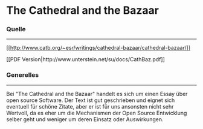 # The Cathedral and the Bazaar

<h3> Quelle </h3>
<hr>

[[http://www.catb.org/~esr/writings/cathedral-bazaar/cathedral-bazaar/]]
<p>[[PDF Version|http://www.unterstein.net/su/docs/CathBaz.pdf]]

<h3> Generelles </h3>
<hr>
Bei "The Cathedral and the Bazaar" handelt es sich um einen Essay über open source Software. Der Text ist gut geschrieben und eignet sich eventuell für schöne Zitate, aber er ist für uns ansonsten nicht sehr Wertvoll, da es eher um die Mechanismen der Open Source Entwicklung selber geht und weniger um deren Einsatz oder Auswirkungen.
